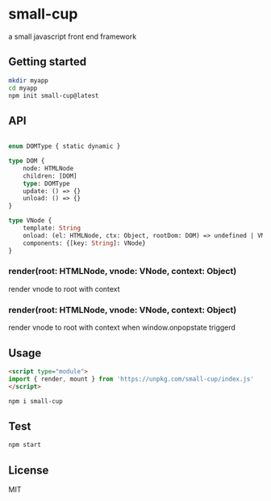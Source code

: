 # small-cup
a small javascript front end framework

## Getting started

```sh
mkdir myapp
cd myapp
npm init small-cup@latest
```

## API

```graphql

enum DOMType { static dynamic }

type DOM {
    node: HTMLNode
    children: [DOM]
    type: DOMType
    update: () => {}
    unload: () => {}
}

type VNode {
    template: String
    onload: (el: HTMLNode, ctx: Object, rootDom: DOM) => undefined | VNode
    components: {[key: String]: VNode}
}

```

### render(root: HTMLNode, vnode: VNode, context: Object)

render vnode to root with context

### render(root: HTMLNode, vnode: VNode, context: Object)

render vnode to root with context when window.onpopstate triggerd

## Usage

```html
<script type="module">
import { render, mount } from 'https://unpkg.com/small-cup/index.js'
</script>
```

```sh
npm i small-cup
```

## Test

```sh
npm start
```

## License

MIT
